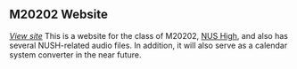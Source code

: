 ## M20202 Website
[_View site_](https://hnngggrrrr.github.io/okboomer/)
This is a website for the class of M20202, [NUS High](https://en.wikipedia.org/wiki/NUS_High_School_of_Math_and_Science), and also has several NUSH-related audio files. In addition, it will also serve as a calendar system converter in the near future.
